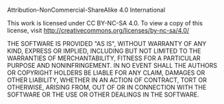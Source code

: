 Attribution-NonCommercial-ShareAlike 4.0 International

This work is licensed under CC BY-NC-SA 4.0. To view a copy of this license, 
visit http://creativecommons.org/licenses/by-nc-sa/4.0/

THE SOFTWARE IS PROVIDED "AS IS", WITHOUT WARRANTY OF ANY KIND, EXPRESS OR
IMPLIED, INCLUDING BUT NOT LIMITED TO THE WARRANTIES OF MERCHANTABILITY,
FITNESS FOR A PARTICULAR PURPOSE AND NONINFRINGEMENT. IN NO EVENT SHALL THE
AUTHORS OR COPYRIGHT HOLDERS BE LIABLE FOR ANY CLAIM, DAMAGES OR OTHER
LIABILITY, WHETHER IN AN ACTION OF CONTRACT, TORT OR OTHERWISE, ARISING FROM,
OUT OF OR IN CONNECTION WITH THE SOFTWARE OR THE USE OR OTHER DEALINGS IN THE
SOFTWARE.